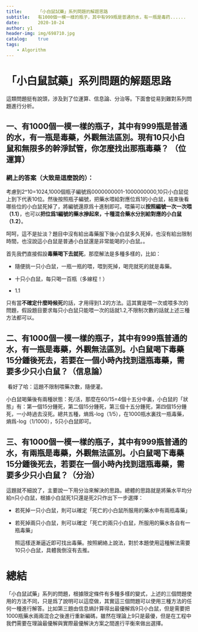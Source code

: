```yaml
---
title:		「小白鼠試藥」系列問題的解题思路
subtitle:	有1000個一模一樣的瓶子，其中有999瓶是普通的水，有一瓶是毒药......
date:		2020-10-24
author:	y1
header-img: img/698710.jpg
catalog:	true
tags:
    - Algorithm
---
```


# 「小白鼠試藥」系列問題的解题思路

​	這類問題挺有說頭，涉及到了位運算、信息論、分治等。下面會從易到難對系列問題進行分析。

## 一、有1000個一模一樣的瓶子，其中有999瓶是普通的水，有一瓶是毒藥，外觀無法區別。現有10只小白鼠和無限多的幹淨試管，你怎麼找出那瓶毒藥？	（位運算）

### 	網上的答案（大致是這麼說的）：

​	考慮到2^10=1024,1000個瓶子編號爲0000000001-1000000000,10只小白鼠從上到下代表10位。然後按照瓶子編號，把藥水喂給對應位爲1的小白鼠，結束後看哪些位的小白鼠死掉了，將編號還原爲十進制即可。喂藥可以**按照編號一次一次喂（1.1）**，也可以**把位爲1編號的藥水摻起來，十種混合藥水分別給對應的小白鼠（1.2）**。

​	呵呵，這不是扯淡？題目中沒有給出毒藥服下後小白鼠多久死掉，也沒有給出限制時間，也沒說這小白鼠是普通小白鼠還是非常能喝的小白鼠。。

​	首先我們直接假設**毒藥喝下去就死**，那麼解法是多種多樣的，比如：

- 隨便挑一只小白鼠，一瓶一瓶的喂，喂到死掉，喝完就死的就是毒藥。

- 十只小白鼠，每只喝一百瓶（多線程！）
- 1.1

只有當**不確定什麼時候死**的話，才用得到1.2的方法。這其實是喂一次或喂多次的問題，假設題目要求每只小白鼠只能喂一次的話就1.2,不限制次數的話就上述三種方法都可以。

## 二、有1000個一模一樣的瓶子，其中有999瓶普通的水，有一瓶是毒藥，外觀無法區別。小白鼠喝下毒藥15分鍾後死去，若要在一個小時內找到這瓶毒藥，需要多少只小白鼠？（信息論）

​	看好了哈：這題不限制喂藥次數，隨便灌。

​	小白鼠喝藥後有兩種狀態：死/活，那麼在60/15=4個十五分中裏，小白鼠的「狀態」有：第一個15分鍾死，第二個15分鍾死，第三個十五分鍾死，第四個15分鍾死，一小時過去沒死。總共五種，熵爲-log（1/5），在1000瓶水裏找一瓶毒藥，熵爲-log（1/1000），5只小白鼠即可。

## 三、有1000個一模一樣的瓶子，其中有999瓶普通的水，有兩瓶是毒藥，外觀無法區別。小白鼠喝下毒藥15分鍾後死去，若要在一個小時內找到這瓶毒藥，需要多少只小白鼠？（分治）

​	這題就不細說了，主要說一下用分治來解決的思路。總體的思路就是將藥水平均分給n只小白鼠，根據小白鼠死1只還是死2只作出下一步選擇：

- ​	若死掉一只小白鼠，則可以確定「死亡的小白鼠所服用的藥水中有兩瓶毒藥」

- ​	若死掉兩只小白鼠，則可以確定「死亡的兩只小白鼠，所服用的藥水各自有一瓶毒藥」

  照這樣逐漸逼近即可找出毒藥。按照網絡上說法，對於本題使用這種解法需要10只小白鼠，具體我倒沒有去推。

# 總結

​	「小白鼠試藥」系列的問題，根據限定條件有多種多樣的變式，上述的三個問題使用的方法不同，只是爲了說明可以這麼做，其實這三個問題可以使用三種方法的任何一種進行解答。比如第三題由信息熵計算得出最優解爲9只小白鼠，但是需要把1000瓶藥水兩兩混合之後進行重新編碼，雖然在理論上9只是最優，但是在工程中我們需要在理論最優解與實際最優解決方案之間進行平衡來做出選擇。
